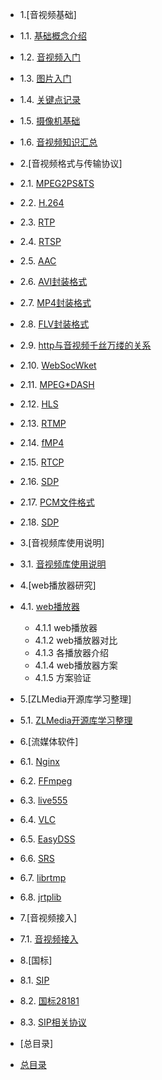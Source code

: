 * 1.[音视频基础]
 * 1.1. [基础概念介绍](1.1基础概念介绍.md)
 * 1.2. [音视频入门](1.2音视频入门.md)
 * 1.3. [图片入门](1.3图片入门.md)
 * 1.4. [关键点记录](1.4关键点记录.md)
 * 1.5. [摄像机基础](1.5摄像机基础.md)
 * 1.6. [音视频知识汇总](1.6音视频知识汇总.md)

* 2.[音视频格式与传输协议]
 * 2.1. [MPEG2PS&TS](2.1MPEG2PS&TS.md)
 * 2.2. [H.264](2.2H.264.md)
 * 2.3. [RTP](2.3RTP.md)
 * 2.4. [RTSP](2.4RTSP.md)
 * 2.5. [AAC](2.5AAC.md)
 * 2.6. [AVI封装格式](2.6AVI封装格式.md)
 * 2.7. [MP4封装格式](2.7MP4封装格式.md)
 * 2.8. [FLV封装格式](2.8FSLV封装格式.md)
 * 2.9. [http与音视频千丝万缕的关系](2.9http与音视频千丝万缕的关系.md)
 * 2.10. [WebSocWket](2.10websocket.md)
 * 2.11. [MPEG*DASH](2.11MPEG*DASH.md)
 * 2.12. [HLS](2.12HLS.md)
 * 2.13. [RTMP](2.13RTMP.md)
 * 2.14. [fMP4](2.14fMP4.md)
 * 2.15. [RTCP](2.15RTCP.md)
 * 2.16. [SDP](2.16SDP.md)
 * 2.17. [PCM文件格式](2.17PCM文件格式.md)
 * 2.18. [SDP](2.18SDP.md)

* 3.[音视频库使用说明]
 * 3.1. [音视频库使用说明](3.1音视频库使用说明.md)

* 4.[web播放器研究]
 * 4.1. [web播放器](4.1web播放器.md)  
   * 4.1.1 web播放器  
   * 4.1.2 web播放器对比  
   * 4.1.3 各播放器介绍  
   * 4.1.4 web播放器方案  
   * 4.1.5 方案验证  
      
* 5.[ZLMedia开源库学习整理]
 * 5.1. [ZLMedia开源库学习整理](5.1ZLMedia开源库学习整理.md)

* 6.[流媒体软件]
 * 6.1. [Nginx](6.1Nginx.md)
 * 6.2. [FFmpeg](6.2FFmpeg.md)
 * 6.3. [live555](6.3live555.md)
 * 6.4. [VLC](6.4VLC.md)
 * 6.5. [EasyDSS]( 6.5EasyDSS.md)
 * 6.6. [SRS](6.6SRS.md)
 * 6.7. [librtmp](6.7librtmp.md)
 * 6.8. [jrtplib](6.8jrtplib.md)
 
* 7.[音视频接入]
 * 7.1. [音视频接入](7.1音视频接入.md)

* 8.[国标]
 * 8.1. [SIP](8.1SIP.md)
 * 8.2. [国标28181](8.2国标28181.md) 
 * 8.3. [SIP相关协议](8.3SIP相关协议.md) 


* [总目录]
 * [总目录](../总目录.md)